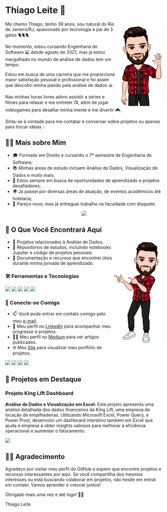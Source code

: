 # Thiago Leite 👋



<img align="right" width="150px" src="avatar01.png">

Me chamo Thiago, tenho 39 anos, sou natural do Rio de Janeiro/RJ, apaixonado por tecnologia e pai de 3 gatos 🐈🐈🐈.

No momento, estou cursando Engenharia de Software 💻 desde agosto de 2021, mas já estou mergulhado no mundo de análise de dados tem um tempo.

Estou em busca de uma carreira que me proporcione maior satisfação pessoal e profissional e foi assim que descobri minha paixão pela análise de dados 📊.

Nas minhas horas livres adoro assistir a séries e filmes para relaxar e me entreter 📺, além de jogar videogames para desafiar minha mente e me divertir 🎮.

Sinta-se à vontade para me contatar e conversar sobre projetos ou apenas para trocar ideias 💡

</div>

</div>

## 🧑🏻 Mais sobre Mim

- 🎓 Formado em Direito e cursando o 7º semestre de Engenharia de Software;
- 📚 Minhas áreas de estudo incluem Análise de Dados, Visualização de Dados e muito mais;
- 💼 Estou sempre em busca de oportunidades de aprendizado e projetos desafiadores;
- 🌍 Já passei por diversas áreas de atuação, de eventos acadêmicos até hotelaria;
- 💾 Pareço novo, mas já entreguei trabalho na faculdade com disquete.

<p align="center">
<img src="https://media1.giphy.com/media/v1.Y2lkPTc5MGI3NjExbDBsaWl1azVvMThiM3hrcm9qNmk3cW12NTQwNzFzZWFvcXJ5MWl0NSZlcD12MV9pbnRlcm5hbF9naWZfYnlfaWQmY3Q9Zw/xl3oEIemmZOoCnuQks/giphy.webp" width="220px">
</p>

## 🔎 O Que Você Encontrará Aqui



<img width="160px" align="right" src="avatar03.png">

- 📁 Projetos relacionados à Análise de Dados.
- 📝 Repositórios de estudos, incluindo notebooks Jupyter e código de projetos pessoais.
- 🧠 Documentação e recursos que encontrei úteis durante minha jornada de aprendizado.

### 🛠️ Ferramentas e Tecnologias

<p align="left">
  <img src="https://img.shields.io/badge/-POWER%20BI-F2C811?style=for-the-badge&amp;labelColor=212121&amp;logo=powerbi">
  <img src="https://img.shields.io/badge/-SQL-CC2927?style=for-the-badge&amp;labelColor=212121&amp;logo=microsoftsqlserver&logoColor=CC2927">
  <img src="https://img.shields.io/badge/-EXCEL-0F723B?style=for-the-badge&amp;labelColor=212121&amp;logo=microsoftexcel&logoColor=0F723B">
  <img src="https://img.shields.io/badge/-TABLEAU-E97627?style=for-the-badge&amp;labelColor=212121&amp;logo=tableau&logoColor=E97627">
  <img src="https://img.shields.io/badge/-PYTHON-3776AB?style=for-the-badge&amp;labelColor=212121&amp;logo=Python&logoColor=3776AB">
</p>

### 💬 Conecte-se Comigo

- 📫 Você pode entrar em contato comigo pelo meu [e-mail](mailto:thiago.leit@hotmail.com).
- 💼 Meu perfil no [LinkedIn](https://www.linkedin.com/in/tnleite/) para acompanhar meu progresso e projetos.
- ✍🏻 Meu perfil no [Medium](https://medium.com/@thiago.leit) para ver artigos publicados.
- 🌐 Meu [Site](https://thiagoleite.my.canva.site/) para visualizar meu portfólio de projetos.

<p align="left">
<a href = "mailto:thiago.leit@hotmail.com"><img src="https://img.shields.io/badge/Email-DF0000?style=for-the-badge&amp;labelColor=212121&amp;logo=maildotru&logoColor=DF0000" target="_blank"></a>
<a href = "https://www.linkedin.com/in/tnleite/"><img src="https://img.shields.io/badge/LINKEDIN-0A66C2?style=for-the-badge&amp;labelColor=212121&amp;logo=linkedin&logoColor=0A66C2" target="_blank"></a>
<a href = "https://wa.me/+5521964105121"><img src="https://img.shields.io/badge/WHATSAPP-25D366?style=for-the-badge&amp;labelColor=212121&amp;logo=whatsapp&logoColor=25D366" target="_blank"></a>
<a href = "https://medium.com/@thiago.leit"><img src="https://img.shields.io/badge/MEDIUM-000000?style=for-the-badge&amp;labelColor=FFFFFF&amp;logo=medium&logoColor=000000" target="_blank"></a>
</p>


## 🚀 Projetos em Destaque

### Projeto King Lift Dashboard
**Análise de Dados e Visualização em Excel:** Este projeto apresenta uma análise detalhada dos dados financeiros da King Lift, uma empresa de locação de empilhadeiras. Utilizando Microsoft Excel, Power Query, e Power Pivot, desenvolvi um dashboard interativo também em Excel que ajuda a empresa a obter insights valiosos para melhorar a eficiência operacional e aumentar o faturamento.

<a href="https://github.com/tnleite/projeto_king_lift" target="_blank"><img src="https://img.shields.io/badge/-CLIQUE_AQUI_PARA_ACESSAR_ESSE_PROJETO-3776AB?style=for-the-badge&logo=github&logoColor=white" target="_blank"></a>

## 🤝🏻 Agradecimento

Agradeço por visitar meu perfil do GitHub e espero que encontre projetos e recursos interessantes por aqui. Se você compartilha dos mesmos interesses ou está buscando colaborar em projetos, não hesite em entrar em contato. Vamos aprender e crescer juntos!

Obrigado mais uma vez e até logo! 👋🏻

Thiago Leite

